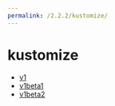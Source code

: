 ```yaml
---
permalink: /2.2.2/kustomize/
---
```


# kustomize



* [v1](v1/index.md)
* [v1beta1](v1beta1/index.md)
* [v1beta2](v1beta2/index.md)